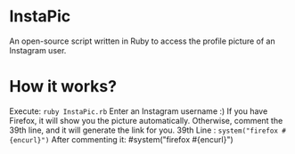 # InstaPic
An open-source script written in Ruby to access the profile picture of an Instagram user.

# How it works?
Execute: `ruby InstaPic.rb`
Enter an Instagram username :)
If you have Firefox, it will show you the picture automatically. Otherwise, comment the 39th line, and it will generate the link for you.
39th Line : `system("firefox #{encurl}")`
After commenting it: #system("firefox #{encurl}")
